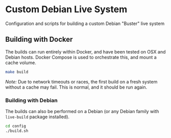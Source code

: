 # Custom Debian Live System

Configuration and scripts for building a custom Debian "Buster" live system

## Building with Docker

The builds can run entirely within Docker, and have been tested on OSX and Debian hosts. Docker Compose is used to orchestrate this, and mount a cache volume.

```sh
make build
```

*Note:* Due to network timeouts or races, the first build on a fresh system without a cache may fail. This is normal, and it should be run again.

### Building with Debian

The builds can also be performed on a Debian (or any Debian family with `live-build` package installed).

```sh
cd config
./build.sh
```

